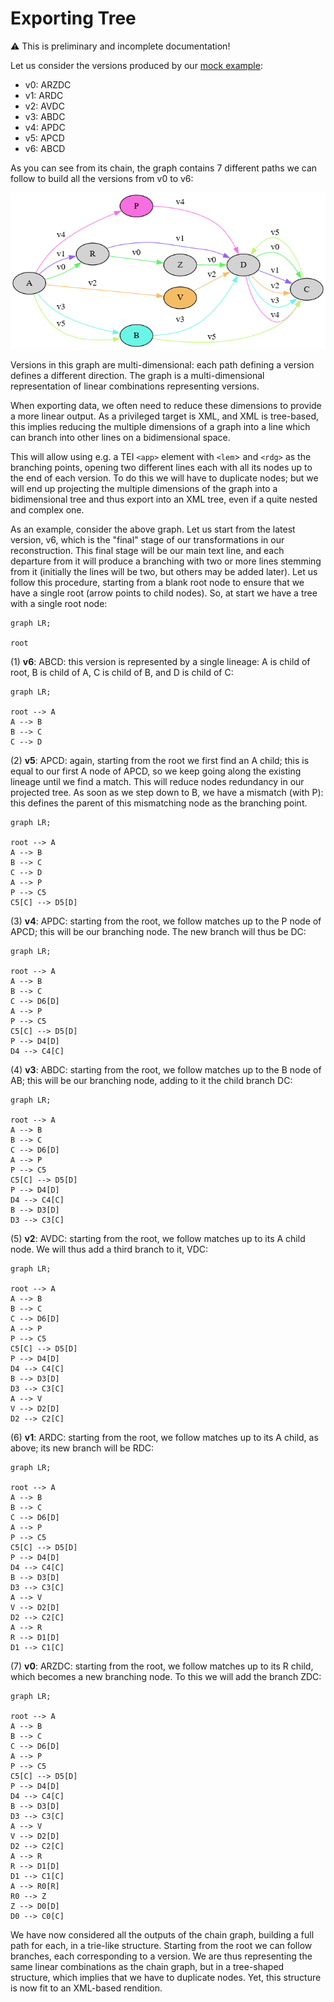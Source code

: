 <!-- ---
title: Exporting Tree
layout: default
parent: Model
nav_order: 6
--- -->

# Exporting Tree

⚠️ This is preliminary and incomplete documentation!

Let us consider the versions produced by our [mock example](sample-arzdc.md):

- v0: ARZDC
- v1: ARDC
- v2: AVDC
- v3: ABDC
- v4: APDC
- v5: APCD
- v6: ABCD

As you can see from its chain, the graph contains 7 different paths we can follow to build all the versions from v0 to v6:

![chain](img/arzdc-gviz.png)

Versions in this graph are multi-dimensional: each path defining a version defines a different direction. The graph is a multi-dimensional representation of linear combinations representing versions.

When exporting data, we often need to reduce these dimensions to provide a more linear output. As a privileged target is XML, and XML is tree-based, this implies reducing the multiple dimensions of a graph into a line which can branch into other lines on a bidimensional space.

This will allow using e.g. a TEI `<app>` element with `<lem`> and `<rdg>` as the branching points, opening two different lines each with all its nodes up to the end of each version. To do this we will have to duplicate nodes; but we will end up projecting the multiple dimensions of the graph into a bidimensional tree and thus export into an XML tree, even if a quite nested and complex one.

As an example, consider the above graph. Let us start from the latest version, v6, which is the "final" stage of our transformations in our reconstruction. This final stage will be our main text line, and each departure from it will produce a branching with two or more lines stemming from it (initially the lines will be two, but others may be added later). Let us follow this procedure, starting from a blank root node to ensure that we have a single root (arrow points to child nodes). So, at start we have a tree with a single root node:

```mermaid
graph LR;

root
```

(1) **v6**: ABCD: this version is represented by a single lineage: A is child of root, B is child of A, C is child of B, and D is child of C:

```mermaid
graph LR;

root --> A
A --> B
B --> C
C --> D
```

(2) **v5**: APCD: again, starting from the root we first find an A child; this is equal to our first A node of APCD, so we keep going along the existing lineage until we find a match. This will reduce nodes redundancy in our projected tree. As soon as we step down to B, we have a mismatch (with P): this defines the parent of this mismatching node as the branching point.

```mermaid
graph LR;

root --> A
A --> B
B --> C
C --> D
A --> P
P --> C5
C5[C] --> D5[D]
```

(3) **v4**: APDC: starting from the root, we follow matches up to the P node of APCD; this will be our branching node. The new branch will thus be DC:

```mermaid
graph LR;

root --> A
A --> B
B --> C
C --> D6[D]
A --> P
P --> C5
C5[C] --> D5[D]
P --> D4[D]
D4 --> C4[C]
```

(4) **v3**: ABDC: starting from the root, we follow matches up to the B node of AB; this will be our branching node, adding to it the child branch DC:

```mermaid
graph LR;

root --> A
A --> B
B --> C
C --> D6[D]
A --> P
P --> C5
C5[C] --> D5[D]
P --> D4[D]
D4 --> C4[C]
B --> D3[D]
D3 --> C3[C]
```

(5) **v2**: AVDC: starting from the root, we follow matches up to its A child node. We will thus add a third branch to it, VDC:

```mermaid
graph LR;

root --> A
A --> B
B --> C
C --> D6[D]
A --> P
P --> C5
C5[C] --> D5[D]
P --> D4[D]
D4 --> C4[C]
B --> D3[D]
D3 --> C3[C]
A --> V
V --> D2[D]
D2 --> C2[C]
```

(6) **v1**: ARDC: starting from the root, we follow matches up to its A child, as above; its new branch will be RDC:

```mermaid
graph LR;

root --> A
A --> B
B --> C
C --> D6[D]
A --> P
P --> C5
C5[C] --> D5[D]
P --> D4[D]
D4 --> C4[C]
B --> D3[D]
D3 --> C3[C]
A --> V
V --> D2[D]
D2 --> C2[C]
A --> R
R --> D1[D]
D1 --> C1[C]
```

(7) **v0**: ARZDC: starting from the root, we follow matches up to its R child, which becomes a new branching node. To this we will add the branch ZDC:

```mermaid
graph LR;

root --> A
A --> B
B --> C
C --> D6[D]
A --> P
P --> C5
C5[C] --> D5[D]
P --> D4[D]
D4 --> C4[C]
B --> D3[D]
D3 --> C3[C]
A --> V
V --> D2[D]
D2 --> C2[C]
A --> R
R --> D1[D]
D1 --> C1[C]
A --> R0[R]
R0 --> Z
Z --> D0[D]
D0 --> C0[C]
```

We have now considered all the outputs of the chain graph, building a full path for each, in a trie-like structure. Starting from the root we can follow branches, each corresponding to a version. We are thus representing the same linear combinations as the chain graph, but in a tree-shaped structure, which implies that we have to duplicate nodes. Yet, this structure is now fit to an XML-based rendition.
